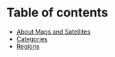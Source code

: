 # Table of contents

* [About Maps and Satellites](README.md)
* [Categories](categories.md)
* [Regions](regions.md)